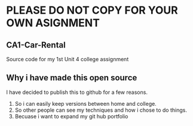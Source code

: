 # PLEASE DO NOT COPY FOR YOUR OWN ASIGNMENT

## CA1-Car-Rental
Source code for my 1st Unit 4 college assignment

## Why i have made this open source

I have decided to publish this to github for a few reasons.

1. So i can easily keep versions between home and college.
2. So other people can see my techniques and how i chose to do things.
3. Becuase i want to expand my git hub portfolio
